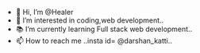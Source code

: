 - 👋 Hi, I’m @Healer
- 👀 I’m interested in coding,web development..
- 📚 I’m currently learning Full stack web development..
- 📫 How to reach me ..insta id= @darshan_katti..
<!---
Healer is a ✨ special ✨ repository because its `README.md` (this file) appears on your GitHub profile.
You can click the Preview link to take a look at your changes.
--->
